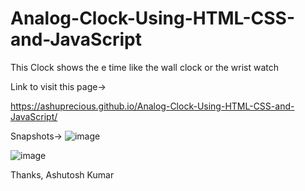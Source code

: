 # Analog-Clock-Using-HTML-CSS-and-JavaScript

This Clock shows the e time like the wall clock or the wrist watch 

Link to visit this page->

https://ashuprecious.github.io/Analog-Clock-Using-HTML-CSS-and-JavaScript/


Snapshots->
![image](https://user-images.githubusercontent.com/48045926/196848878-170e4619-8f30-4c23-b8d3-69b9be77fa46.png)

![image](https://user-images.githubusercontent.com/48045926/196848920-0036a4f2-ef97-4116-b02c-986557498a2e.png)


Thanks,
Ashutosh Kumar
